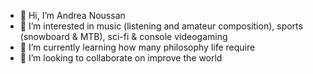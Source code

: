 - 👋 Hi, I’m Andrea Noussan
- 👀 I’m interested in music (listening and amateur composition), sports (snowboard & MTB), sci-fi & console videogaming 
- 🌱 I’m currently learning how many philosophy life require
- 💞️ I’m looking to collaborate on improve the world


<!---
thesoftwaretailors-andrea/thesoftwaretailors-andrea is a ✨ special ✨ repository because its `README.md` (this file) appears on your GitHub profile.
You can click the Preview link to take a look at your changes.
--->
